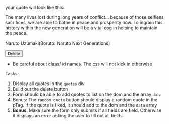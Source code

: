 your quote will look like this:



<div class="quotes">
    <div class="quote-container">
        <p>
        The many lives lost during long years of conflict... because of those selfless sacrifices, we are able to bathe in peace and prosperity now. To ingrain this history within the new generation will be a vital cog in helping to maintain the peace.
        </p>
        <p>Naruto Uzumaki(Boruto: Naruto Next Generations)</p>
        <button class="del-button">Delete</button>
    </div>
    <!-- other quotes -->
</div>


- Be careful about class/ id names. The css will not kick in otherwise

Tasks:
1) Display all quotes in the `quotes` div
2) Build out the delete button
3) Form should be able to add quotes to list on the dom and the array `data`
4) Bonus: The `random quote` button should display a random quote in the pTag. If the quote is liked, it should add to the dom and the `data` array
5) **Bonus**: Make sure the form only submits if all fields are field. Otherwise it displays an error asking the user to fill out all fields